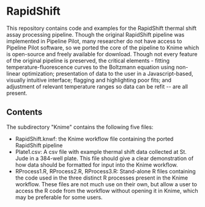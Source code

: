 # RapidShift
This repository contains code and examples for the RapidShift thermal shift assay processing pipeline.  Though the original RapidShift pipeline was implemented in Pipeline Pilot, many researcher do not have access to Pipeline Pilot software, so we ported the core of the pipeline to Knime which is open-source and freely available for download.  Though not every feature of the original pipeline is preserved, the critical elements - fitting temperature-fluorescence curves to the Boltzmann equation using non-linear optimization; presentation of data to the user in a Javascript-based, visually intuitive interface; flagging and highlighting poor fits; and adjustment of relevant temperature ranges so data can be refit -- are all present.

## Contents
The subdirectory "Knime" contains the following five files:

- RapidShift.knwf: the Knime workflow file containing the ported RapidShift pipeline
- Plate1.csv: A csv file with example thermal shift data collected at St. Jude in a 384-well plate.  This file should give a clear demonstration of how data should be formatted for input into the Knime workflow.
- RProcess1.R, RProcess2.R, RProcess3.R: Stand-alone R files containing the code used in the three distinct R processes present in the Knime workflow.  These files are not much use on their own, but allow a user to access the R code from the workflow without opening it in Knime, which may be preferable for some users.
